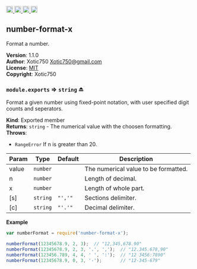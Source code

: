 <a href="https://travis-ci.org/Xotic750/number-format-x"
   title="Travis status">
<img
   src="https://travis-ci.org/Xotic750/number-format-x.svg?branch=master"
   alt="Travis status" height="18"/>
</a>
<a href="https://david-dm.org/Xotic750/number-format-x"
   title="Dependency status">
<img src="https://david-dm.org/Xotic750/number-format-x.svg"
   alt="Dependency status" height="18"/>
</a>
<a href="https://david-dm.org/Xotic750/number-format-x#info=devDependencies"
   title="devDependency status">
<img src="https://david-dm.org/Xotic750/number-format-x/dev-status.svg"
   alt="devDependency status" height="18"/>
</a>
<a href="https://badge.fury.io/js/number-format-x" title="npm version">
<img src="https://badge.fury.io/js/number-format-x.svg"
   alt="npm version" height="18"/>
</a>
<a name="module_number-format-x"></a>

## number-format-x
Format a number.

**Version**: 1.1.0  
**Author**: Xotic750 <Xotic750@gmail.com>  
**License**: [MIT](&lt;https://opensource.org/licenses/MIT&gt;)  
**Copyright**: Xotic750  
<a name="exp_module_number-format-x--module.exports"></a>

### `module.exports` ⇒ <code>string</code> ⏏
Format a given number using fixed-point notation, with user specified digit
counts and seperators.

**Kind**: Exported member  
**Returns**: <code>string</code> - The numerical value with the choosen formatting.  
**Throws**:

- <code>RangeError</code> If n is greater than 20.


| Param | Type | Default | Description |
| --- | --- | --- | --- |
| value | <code>number</code> |  | The numerical value to be formatted. |
| n | <code>number</code> |  | Length of decimal. |
| x | <code>number</code> |  | Length of whole part. |
| [s] | <code>string</code> | <code>&quot;&#x27;,&#x27;&quot;</code> | Sections delimiter. |
| [c] | <code>string</code> | <code>&quot;&#x27;.&#x27;&quot;</code> | Decimal delimiter. |

**Example**  
```js
var numberFormat = require('number-format-x');

numberFormat(12345678.9, 2, 3);  // "12,345,678.90"
numberFormat(12345678.9, 2, 3, '.', ',');  // "12.345.678,90"
numberFormat(123456.789, 4, 4, ' ', ':');  // "12 3456:7890"
numberFormat(12345678.9, 0, 3, '-');       // "12-345-679"
```
